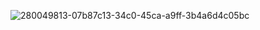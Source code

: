 ![280049813-07b87c13-34c0-45ca-a9ff-3b4a6d4c05bc](https://github.com/user-attachments/assets/920ec5d7-04db-42ce-aab8-d4b78eb55714)
